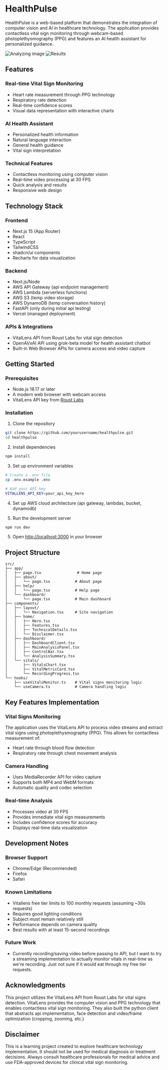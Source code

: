 # HealthPulse

HealthPulse is a web-based platform that demonstrates the integration of computer vision and AI in healthcare technology. The application provides contactless vital sign monitoring through webcam-based photoplethysmography (PPG) and features an AI health assistant for personalized guidance.

![Analyzing image](images/image.png)
![Results](images/image-1.png)

## Features

### Real-time Vital Sign Monitoring
- Heart rate measurement through PPG technology
- Respiratory rate detection
- Real-time confidence scores
- Visual data representation with interactive charts

### AI Health Assistant
- Personalized health information
- Natural language interaction
- General health guidance
- Vital sign interpretation

### Technical Features
- Contactless monitoring using computer vision
- Real-time video processing at 30 FPS
- Quick analysis and results
- Responsive web design

## Technology Stack

### Frontend
- Next.js 15 (App Router)
- React
- TypeScript
- TailwindCSS
- shadcn/ui components
- Recharts for data visualization

### Backend
 - Next.js/Node 
 - AWS API Gateway (api endpoint management)
 - AWS Lambda (serverless functions)
 - AWS S3 (temp video storage)
 - AWS DynamoDB (temp conversation history)
 - FastAPI (only during initial api testing)
 - Vercel (managed deployment)

### APIs & Integrations
- VitalLens API from Roust Labs for vital sign detection
- OpenAI/xAI API using grok-beta model for health assistant chatbot
- Built-in Web Browser APIs for camera access and video capture

## Getting Started

### Prerequisites
- Node.js 18.17 or later
- A modern web browser with webcam access
- VitalLens API key from [Roust Labs](https://www.rouast.com/api/)

### Installation

1. Clone the repository
```bash
git clone https://github.com/yourusername/healthpulse.git
cd healthpulse
```

2. Install dependencies
```bash
npm install
```

3. Set up environment variables
```bash
# Create a .env file
cp .env.example .env

# Add your API key
VITALLENS_API_KEY=your_api_key_here
```

4. Set up AWS cloud architecture (api gateway, lambdas, bucket, dynamodb)

5. Run the development server
```bash
npm run dev
```

5. Open [http://localhost:3000](http://localhost:3000) in your browser

## Project Structure

```
src/
├── app/
│   ├── page.tsx                # Home page
│   ├── about/
│   │   └── page.tsx           # About page
│   ├── help/
│   │   └── page.tsx           # Help page
│   └── dashboard/
│       └── page.tsx           # Main dashboard
├── components/
│   ├── layout/
│   │   └── Navigation.tsx     # Site navigation
│   ├── home/
│   │   ├── Hero.tsx
│   │   ├── Features.tsx
│   │   ├── TechnicalDetails.tsx
│   │   └── Disclaimer.tsx
│   ├── dashboard/
│   │   ├── DashboardClient.tsx
│   │   ├── MainAnalysisPanel.tsx
│   │   ├── ControlBar.tsx
│   │   └── AnalysisSummary.tsx
│   └── vitals/
│       ├── VitalsChart.tsx
│       ├── VitalMetricCard.tsx
│       └── RecordingProgress.tsx
└── hooks/
    ├── useVitalsMonitor.ts    # Vital signs monitoring logic
    └── useCamera.ts           # Camera handling logic
```

## Key Features Implementation

### Vital Signs Monitoring
The application uses the VitalLens API to process video streams and extract vital signs using photoplethysmography (PPG). This allows for contactless measurement of:
- Heart rate through blood flow detection
- Respiratory rate through chest movement analysis

### Camera Handling
- Uses MediaRecorder API for video capture
- Supports both MP4 and WebM formats
- Automatic quality and codec selection

### Real-time Analysis
- Processes video at 30 FPS
- Provides immediate vital sign measurements
- Includes confidence scores for accuracy
- Displays real-time data visualization

## Development Notes

### Browser Support
- Chrome/Edge (Recommended)
- Firefox
- Safari

### Known Limitations
- Vitallens free tier limits to 100 monthly requests (assuming ~30s requests)
- Requires good lighting conditions
- Subject must remain relatively still
- Performance depends on camera quality
- Best results with at least 15-second recordings

### Future Work
- Currently recording/saving video before passing to API, but I want to try a streaming implementation to actually monitor vitals in real-time as we're recording. Just not sure if it would eat through my free tier requests.

## Acknowledgments

This project utilizes the VitalLens API from Roust Labs for vital signs detection. VitalLens provides the computer vision and PPG technology that enables contactless vital sign monitoring. They also built the python client that abstracts api implementation, face detection and video/frame optimization (cropping, zooming, etc.)

## Disclaimer

This is a learning project created to explore healthcare technology implementation. It should not be used for medical diagnosis or treatment decisions. Always consult healthcare professionals for medical advice and use FDA-approved devices for clinical vital sign monitoring.